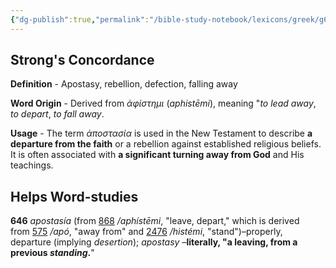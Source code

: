 ```yaml
---
{"dg-publish":true,"permalink":"/bible-study-notebook/lexicons/greek/g646-apostasia/","tags":["Greek/G646-apostasia"],"created":"2025-06-02T23:52:02.681-04:00","updated":"2025-06-04T01:40:35.427-04:00"}
---
```




## Strong's Concordance

**Definition** - Apostasy, rebellion, defection, falling away

**Word Origin** - Derived from *ἀφίστημι* (*aphistēmi*), meaning "*to lead away*, *to depart*, *to fall away*.

**Usage** - The term *ἀποστασία* is used in the New Testament to describe **a departure from the faith** or a rebellion against established religious beliefs. It is often associated with **a significant turning away from God** and His teachings.

## Helps Word-studies

**646** *apostasía* (from [868](https://biblehub.com/greek/868.htm) */aphístēmi*, "leave, depart," which is derived from [575](https://biblehub.com/greek/575.htm) */apó*, "away from" and [2476](https://biblehub.com/greek/2476.htm) */histémi*, "stand")–properly, departure (implying *desertion*); *apostasy* –**literally, "a leaving, from a previous *standing*.**"
